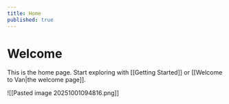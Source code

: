 ```yaml
---
title: Home
published: true
---
```


# Welcome

This is the home page. Start exploring with [[Getting Started]] or [[Welcome to Van|the welcome page]].

![[Pasted image 20251001094816.png]]
